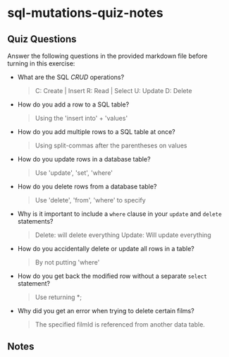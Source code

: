 # sql-mutations-quiz-notes

## Quiz Questions

Answer the following questions in the provided markdown file before turning in this exercise:

- What are the SQL _CRUD_ operations?

  > C: Create | Insert
  > R: Read | Select
  > U: Update
  > D: Delete

- How do you add a row to a SQL table?

  > Using the 'insert into' + 'values'

- How do you add multiple rows to a SQL table at once?

  > Using split-commas after the parentheses on values

- How do you update rows in a database table?

  > Use 'update', 'set', 'where'

- How do you delete rows from a database table?

  > Use 'delete', 'from', 'where' to specify

- Why is it important to include a `where` clause in your `update` and `delete` statements?

  > Delete: will delete everything
  > Update: Will update everything

- How do you accidentally delete or update all rows in a table?

  > By not putting 'where'

- How do you get back the modified row without a separate `select` statement?

  > Use returning \*;

- Why did you get an error when trying to delete certain films?
  > The specified filmId is referenced from another data table.

## Notes
